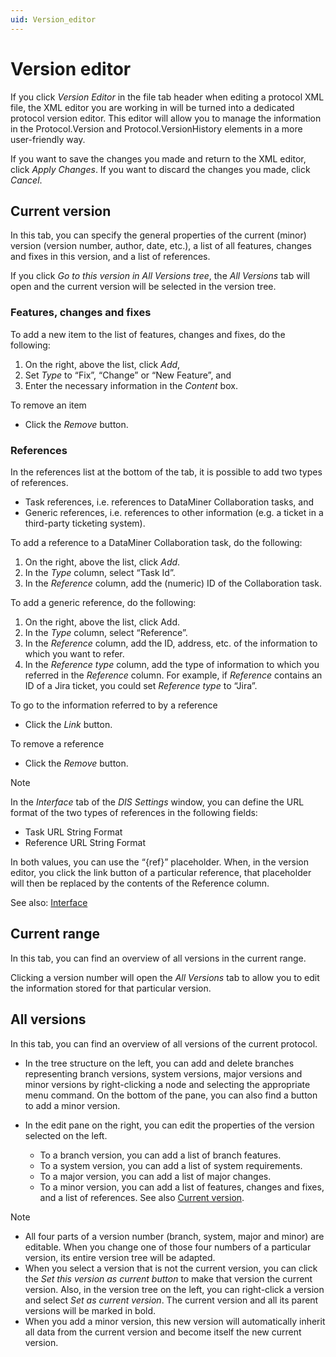 ```yaml
---
uid: Version_editor
---
```


# Version editor

If you click *Version Editor* in the file tab header when editing a protocol XML file, the XML editor you are working in will be turned into a dedicated protocol version editor. This editor will allow you to manage the information in the Protocol.Version and Protocol.VersionHistory elements in a more user-friendly way.

If you want to save the changes you made and return to the XML editor, click *Apply Changes*. If you want to discard the changes you made, click *Cancel*.

## Current version

In this tab, you can specify the general properties of the current (minor) version (version number, author, date, etc.), a list of all features, changes and fixes in this version, and a list of references.

If you click *Go to this version in All Versions tree*, the *All Versions* tab will open and the current version will be selected in the version tree.

### Features, changes and fixes

To add a new item to the list of features, changes and fixes, do the following:

1. On the right, above the list, click *Add*,
1. Set *Type* to “Fix”, “Change” or “New Feature”, and
1. Enter the necessary information in the *Content* box.

To remove an item

- Click the *Remove* button.

### References

In the references list at the bottom of the tab, it is possible to add two types of references.

- Task references, i.e. references to DataMiner Collaboration tasks, and
- Generic references, i.e. references to other information (e.g. a ticket in a third-party ticketing system).

To add a reference to a DataMiner Collaboration task, do the following:

1. On the right, above the list, click *Add*.
1. In the *Type* column, select “Task Id”.
1. In the *Reference* column, add the (numeric) ID of the Collaboration task.

To add a generic reference, do the following:

1. On the right, above the list, click Add.
1. In the *Type* column, select “Reference”.
1. In the *Reference* column, add the ID, address, etc. of the information to which you want to refer.
1. In the *Reference type* column, add the type of information to which you referred in the *Reference* column. For example, if *Reference* contains an ID of a Jira ticket, you could set *Reference type* to “Jira”.

To go to the information referred to by a reference

- Click the *Link* button.

To remove a reference

- Click the *Remove* button.

> [!NOTE]
> In the *Interface* tab of the *DIS Settings* window, you can define the URL format of the two types of references in the following fields:
> - Task URL String Format
> - Reference URL String Format
>
> In both values, you can use the “{ref}” placeholder. When, in the version editor, you click the link button of a particular reference, that placeholder will then be replaced by the contents of the Reference column.
>
> See also: [Interface](xref:DIS_settings#interface)

## Current range

In this tab, you can find an overview of all versions in the current range.

Clicking a version number will open the *All Versions* tab to allow you to edit the information stored for that particular version.

## All versions

In this tab, you can find an overview of all versions of the current protocol.

- In the tree structure on the left, you can add and delete branches representing branch versions, system versions, major versions and minor versions by right-clicking a node and selecting the appropriate menu command. On the bottom of the pane, you can also find a button to add a minor version.
- In the edit pane on the right, you can edit the properties of the version selected on the left.

    - To a branch version, you can add a list of branch features.
    - To a system version, you can add a list of system requirements.
    - To a major version, you can add a list of major changes.
    - To a minor version, you can add a list of features, changes and fixes, and a list of references. See also [Current version](#current-version).

> [!NOTE]
> - All four parts of a version number (branch, system, major and minor) are editable. When you change one of those four numbers of a particular version, its entire version tree will be adapted.
> - When you select a version that is not the current version, you can click the *Set this version as current button* to make that version the current version. Also, in the version tree on the left, you can right-click a version and select *Set as current version*. The current version and all its parent versions will be marked in bold.
> - When you add a minor version, this new version will automatically inherit all data from the current version and become itself the new current version.
